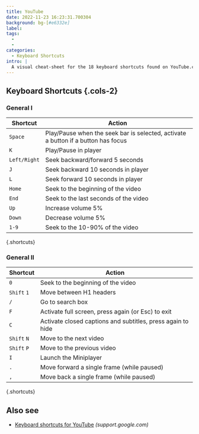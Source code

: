 ```yaml
---
title: YouTube
date: 2022-11-23 16:23:31.700304
background: bg-[#e6332e]
label:
tags:
  -
  -
categories:
  - Keyboard Shortcuts
intro: |
  A visual cheat-sheet for the 18 keyboard shortcuts found on YouTube.com
---
```


## Keyboard Shortcuts {.cols-2}

### General I

| Shortcut     | Action                                                                            |
| ------------ | --------------------------------------------------------------------------------- |
| `Space`      | Play/Pause when the seek bar is selected, activate a button if a button has focus |
| `K`          | Play/Pause in player                                                              |
| `Left/Right` | Seek backward/forward 5 seconds                                                   |
| `J`          | Seek backward 10 seconds in player                                                |
| `L`          | Seek forward 10 seconds in player                                                 |
| `Home`       | Seek to the beginning of the video                                                |
| `End`        | Seek to the last seconds of the video                                             |
| `Up`         | Increase volume 5%                                                                |
| `Down`       | Decrease volume 5%                                                                |
| `1-9`        | Seek to the 10-90% of the video                                                   |

{.shortcuts}

### General II

| Shortcut    | Action                                                      |
| ----------- | ----------------------------------------------------------- |
| `0`         | Seek to the beginning of the video                          |
| `Shift` `1` | Move between H1 headers                                     |
| `/`         | Go to search box                                            |
| `F`         | Activate full screen, press again (or Esc) to exit          |
| `C`         | Activate closed captions and subtitles, press again to hide |
| `Shift` `N` | Move to the next video                                      |
| `Shift` `P` | Move to the previous video                                  |
| `I`         | Launch the Miniplayer                                       |
| `.`         | Move forward a single frame (while paused)                  |
| `,`         | Move back a single frame (while paused)                     |

{.shortcuts}

## Also see

- [Keyboard shortcuts for YouTube](https://support.google.com/youtube/answer/7631406?hl=en) _(support.google.com)_
